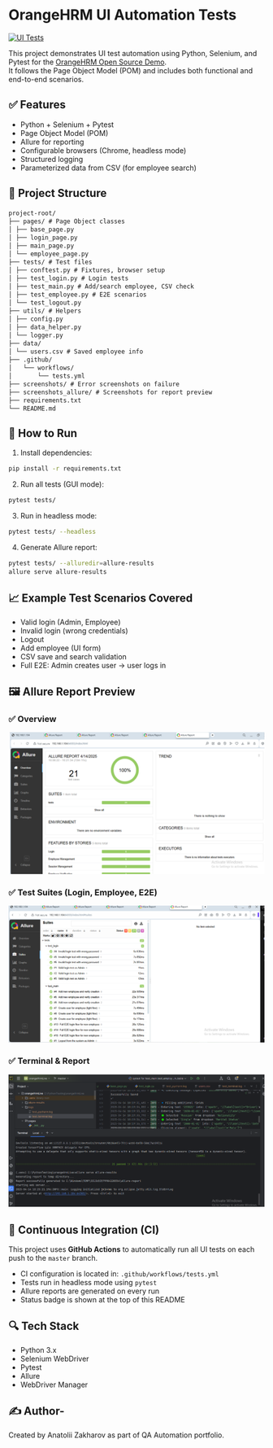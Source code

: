 # OrangeHRM UI Automation Tests

[![UI Tests](https://github.com/Montana054/orangehrm-ui-automation/actions/workflows/tests.yml/badge.svg)](https://github.com/Montana054/orangehrm-ui-automation/actions)


This project demonstrates UI test automation using Python, Selenium, and Pytest for the [OrangeHRM Open Source Demo](https://opensource-demo.orangehrmlive.com/).  
It follows the Page Object Model (POM) and includes both functional and end-to-end scenarios.

## ✅ Features

- Python + Selenium + Pytest
- Page Object Model (POM)
- Allure for reporting
- Configurable browsers (Chrome, headless mode)
- Structured logging
- Parameterized data from CSV (for employee search)

## 📂 Project Structure

```
project-root/ 
├── pages/ # Page Object classes 
│ ├── base_page.py 
│ ├── login_page.py 
│ ├── main_page.py 
│ └── employee_page.py 
├── tests/ # Test files 
│ ├── conftest.py # Fixtures, browser setup 
│ ├── test_login.py # Login tests 
│ ├── test_main.py # Add/search employee, CSV check 
│ ├── test_employee.py # E2E scenarios 
│ └── test_logout.py 
├── utils/ # Helpers 
│ ├── config.py 
│ ├── data_helper.py 
│ └── logger.py 
├── data/
│ └── users.csv # Saved employee info 
├── .github/
│   └── workflows/
│       └── tests.yml
├── screenshots/ # Error screenshots on failure 
├── screenshots_allure/ # Screenshots for report preview 
├── requirements.txt 
└── README.md
```

## 🚀 How to Run

1. Install dependencies:

```bash
pip install -r requirements.txt
```

2. Run all tests (GUI mode):
```bash
pytest tests/
```

3. Run in headless mode:
```bash
pytest tests/ --headless
```

4. Generate Allure report:
```bash
pytest tests/ --alluredir=allure-results
allure serve allure-results
```
## 📈 Example Test Scenarios Covered

- Valid login (Admin, Employee)
- Invalid login (wrong credentials)
- Logout
- Add employee (UI form)
- CSV save and search validation
- Full E2E: Admin creates user → user logs in

## 🖼 Allure Report Preview
### ✅ Overview
![Overview](screenshots_allure/overview.png)

### ✅ Test Suites (Login, Employee, E2E)
![Test Suites](screenshots_allure/test_suite_list.png)

### ✅ Terminal & Report
![Terminal Success](screenshots_allure/terminal_run_success.png)


## 🚀 Continuous Integration (CI)

This project uses **GitHub Actions** to automatically run all UI tests on each push to the `master` branch.

- CI configuration is located in: `.github/workflows/tests.yml`
- Tests run in headless mode using `pytest`
- Allure reports are generated on every run
- Status badge is shown at the top of this README


## 🔍 Tech Stack

- Python 3.x
- Selenium WebDriver
- Pytest
- Allure
- WebDriver Manager

## ✍ Author- 
Created by Anatolii Zakharov as part of QA Automation portfolio.